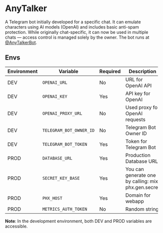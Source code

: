 # AnyTalker

A Telegram bot initially developed for a specific chat. It can emulate characters using AI models (OpenAI) and includes basic anti-spam protection. While originally chat-specific, it can now be used in multiple chats — access control is managed solely by the owner. The bot runs at [@AnyTalkerBot](https://t.me/AnyTalkerBot).

## Envs

| Environment | Variable                | Required | Description                                         |
|-------------|-------------------------|----------|-----------------------------------------------------|
| DEV         | `OPENAI_URL`            | No       | URL for OpenAI API                                  |
| DEV         | `OPENAI_KEY`            | Yes      | API key for OpenAI                                  |
| DEV         | `OPENAI_PROXY_URL`      | No       | Used proxy for OpenAI requests                      |
| DEV         | `TELEGRAM_BOT_OWNER_ID` | No       | Telegram Bot Owner ID                               |
| DEV         | `TELEGRAM_BOT_TOKEN`    | Yes      | Token for Telegram Bot                              |
| PROD        | `DATABASE_URL`          | Yes      | Production Database URL                             |
| PROD        | `SECRET_KEY_BASE`       | Yes      | You can generate one by calling: mix phx.gen.secret |
| PROD        | `PHX_HOST`              | Yes      | Domain for webapp                                   |
| PROD        | `METRICS_AUTH_TOKEN`    | No       | Random string                                       |

**Note**: In the development environment, both DEV and PROD variables are accessible.
